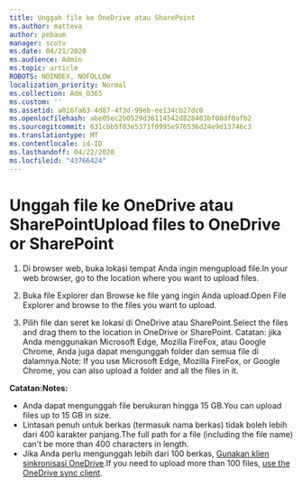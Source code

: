 ```yaml
---
title: Unggah file ke OneDrive atau SharePoint
ms.author: matteva
author: pebaum
manager: scotv
ms.date: 04/21/2020
ms.audience: Admin
ms.topic: article
ROBOTS: NOINDEX, NOFOLLOW
localization_priority: Normal
ms.collection: Adm_O365
ms.custom: ''
ms.assetid: a016fa63-4d87-4f3d-99eb-ee134cb27dc0
ms.openlocfilehash: abe05ec2b0529d36114542d828403bf08df0afb2
ms.sourcegitcommit: 631cbb5f03e5371f0995e976536d24e9d13746c3
ms.translationtype: MT
ms.contentlocale: id-ID
ms.lasthandoff: 04/22/2020
ms.locfileid: "43766424"
---
```

# <a name="upload-files-to-onedrive-or-sharepoint"></a><span data-ttu-id="e65c5-102">Unggah file ke OneDrive atau SharePoint</span><span class="sxs-lookup"><span data-stu-id="e65c5-102">Upload files to OneDrive or SharePoint</span></span>

1. <span data-ttu-id="e65c5-103">Di browser web, buka lokasi tempat Anda ingin mengupload file.</span><span class="sxs-lookup"><span data-stu-id="e65c5-103">In your web browser, go to the location where you want to upload files.</span></span>
    
2. <span data-ttu-id="e65c5-104">Buka file Explorer dan Browse ke file yang ingin Anda upload.</span><span class="sxs-lookup"><span data-stu-id="e65c5-104">Open File Explorer and browse to the files you want to upload.</span></span>
    
3. <span data-ttu-id="e65c5-105">Pilih file dan seret ke lokasi di OneDrive atau SharePoint.</span><span class="sxs-lookup"><span data-stu-id="e65c5-105">Select the files and drag them to the location in OneDrive or SharePoint.</span></span> <span data-ttu-id="e65c5-106">Catatan: jika Anda menggunakan Microsoft Edge, Mozilla FireFox, atau Google Chrome, Anda juga dapat mengunggah folder dan semua file di dalamnya.</span><span class="sxs-lookup"><span data-stu-id="e65c5-106">Note: If you use Microsoft Edge, Mozilla FireFox, or Google Chrome, you can also upload a folder and all the files in it.</span></span>
    
<span data-ttu-id="e65c5-107">**Catatan:**</span><span class="sxs-lookup"><span data-stu-id="e65c5-107">**Notes:**</span></span>
- <span data-ttu-id="e65c5-108">Anda dapat mengunggah file berukuran hingga 15 GB.</span><span class="sxs-lookup"><span data-stu-id="e65c5-108">You can upload files up to 15 GB in size.</span></span> 
- <span data-ttu-id="e65c5-109">Lintasan penuh untuk berkas (termasuk nama berkas) tidak boleh lebih dari 400 karakter panjang.</span><span class="sxs-lookup"><span data-stu-id="e65c5-109">The full path for a file (including the file name) can't be more than 400 characters in length.</span></span> 
- <span data-ttu-id="e65c5-110">Jika Anda perlu mengunggah lebih dari 100 berkas, [Gunakan klien sinkronisasi OneDrive](https://go.microsoft.com/fwlink/?linkid=866427).</span><span class="sxs-lookup"><span data-stu-id="e65c5-110">If you need to upload more than 100 files, [use the OneDrive sync client](https://go.microsoft.com/fwlink/?linkid=866427).</span></span> 
  

